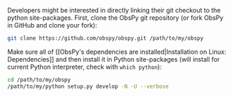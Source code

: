 Developers might be interested in directly linking their git checkout to the python site-packages. First, clone the ObsPy git repository (or fork ObsPy in GitHub and clone your fork):
```bash
git clone https://github.com/obspy/obspy.git /path/to/my/obspy
```
Make sure all of [[ObsPy's dependencies are installed|Installation on Linux: Dependencies]] and then install it in Python site-packages (will install for current Python interpreter, check with `which python`):
```bash
cd /path/to/my/obspy
/path/to/my/python setup.py develop -N -U --verbose
```
